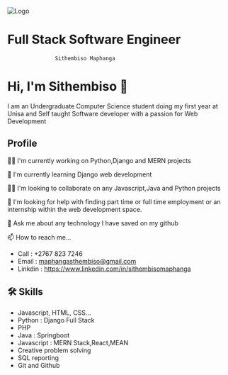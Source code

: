 
![Logo](https://cdn.quotesgram.com/img/73/46/261252081-programming-quote-31.png)


 # Full Stack Software Engineer
                   Sithembiso Maphanga

# Hi, I'm Sithembiso 👋

 I am an Undergraduate Computer Science student doing my first year at Unisa and Self taught Software developer with a passion for Web Development
##                   Profile 
👩‍💻 I'm currently working on Python,Django and MERN projects

🧠 I'm currently learning Django web development

👯‍♀️ I'm looking to collaborate on any Javascript,Java and Python projects

🤔 I'm looking for help with finding part time or full time employment or an internship
within the web development space.

💬 Ask me about any technology I have saved on my github

📫 How to reach me...
- Call : +2767 823 7246
- Email : maphangasthembiso@gmail.com
- Linkdin : https://www.linkedin.com/in/sithembisomaphanga


## 🛠 Skills
- Javascript, HTML, CSS...
- Python : Django Full Stack
- PHP
- Java : Springboot
- Javascript : MERN Stack,React,MEAN
- Creative problem solving
- SQL reporting
- Git and Github


